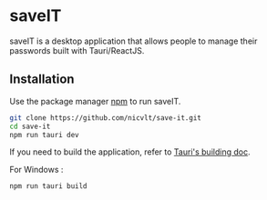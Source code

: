 # saveIT
saveIT is a desktop application that allows people to manage their passwords built with Tauri/ReactJS.

## Installation

Use the package manager [npm](https://www.npmjs.com) to run saveIT.

```bash
git clone https://github.com/nicvlt/save-it.git
cd save-it
npm run tauri dev
```

If you need to build the application, refer to [Tauri's building doc](https://tauri.app/v1/guides/building/).

For Windows :
```bash
npm run tauri build
```
